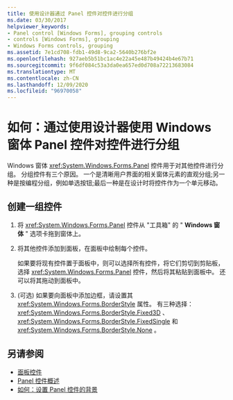 ```yaml
---
title: 使用设计器通过 Panel 控件对控件进行分组
ms.date: 03/30/2017
helpviewer_keywords:
- Panel control [Windows Forms], grouping controls
- controls [Windows Forms], grouping
- Windows Forms controls, grouping
ms.assetid: 7e1cd708-fdb1-49d8-9ca2-5640b276bf2e
ms.openlocfilehash: 927aeb5b51bc1ac4e22a45e487b49424b4e67b71
ms.sourcegitcommit: 9f6df084c53a3da0ea657ed0d708a72213683084
ms.translationtype: MT
ms.contentlocale: zh-CN
ms.lasthandoff: 12/09/2020
ms.locfileid: "96970058"
---
```

# <a name="how-to-group-controls-with-the-windows-forms-panel-control-using-the-designer"></a>如何：通过使用设计器使用 Windows 窗体 Panel 控件对控件进行分组
Windows 窗体 <xref:System.Windows.Forms.Panel> 控件用于对其他控件进行分组。 分组控件有三个原因。 一个是清晰用户界面的相关窗体元素的直观分组;另一种是按编程分组，例如单选按钮;最后一种是在设计时将控件作为一个单元移动。

## <a name="to-create-a-group-of-controls"></a>创建一组控件

1. 将 <xref:System.Windows.Forms.Panel> 控件从 "工具箱" 的 " **Windows 窗体** " 选项卡拖到窗体上。

2. 将其他控件添加到面板，在面板中绘制每个控件。

     如果要将现有控件置于面板中，则可以选择所有控件，将它们剪切到剪贴板，选择 <xref:System.Windows.Forms.Panel> 控件，然后将其粘贴到面板中。 还可以将其拖动到面板中。

3.  (可选) 如果要向面板中添加边框，请设置其 <xref:System.Windows.Forms.BorderStyle> 属性。 有三种选择： <xref:System.Windows.Forms.BorderStyle.Fixed3D> 、 <xref:System.Windows.Forms.BorderStyle.FixedSingle> 和 <xref:System.Windows.Forms.BorderStyle.None> 。

## <a name="see-also"></a>另请参阅

- [面板控件](panel-control-windows-forms.md)
- [Panel 控件概述](panel-control-overview-windows-forms.md)
- [如何：设置 Panel 控件的背景](how-to-set-the-background-of-a-windows-forms-panel.md)
